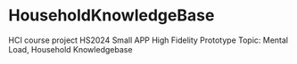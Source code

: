 # HouseholdKnowledgeBase
HCI course project HS2024
Small APP High Fidelity Prototype
Topic: Mental Load, Household Knowledgebase
